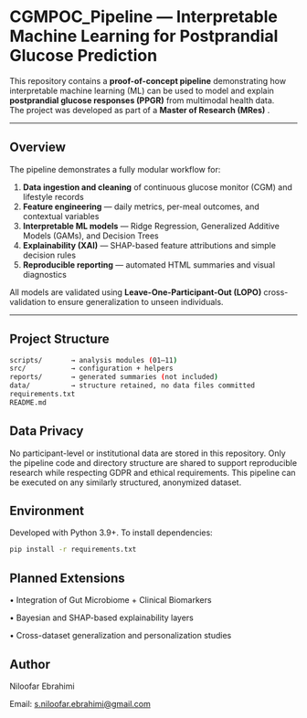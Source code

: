 # CGMPOC_Pipeline — Interpretable Machine Learning for Postprandial Glucose Prediction

This repository contains a **proof-of-concept pipeline** demonstrating how interpretable machine learning (ML) can be used to model and explain **postprandial glucose responses (PPGR)** from multimodal health data.  
The project was developed as part of a **Master of Research (MRes)** .

---

## Overview

The pipeline demonstrates a fully modular workflow for:

1. **Data ingestion and cleaning** of continuous glucose monitor (CGM) and lifestyle records  
2. **Feature engineering** — daily metrics, per-meal outcomes, and contextual variables  
3. **Interpretable ML models** — Ridge Regression, Generalized Additive Models (GAMs), and Decision Trees  
4. **Explainability (XAI)** — SHAP-based feature attributions and simple decision rules  
5. **Reproducible reporting** — automated HTML summaries and visual diagnostics  

All models are validated using **Leave-One-Participant-Out (LOPO)** cross-validation to ensure generalization to unseen individuals.

---

## Project Structure

```bash
scripts/       → analysis modules (01–11)
src/           → configuration + helpers
reports/       → generated summaries (not included)
data/          → structure retained, no data files committed
requirements.txt
README.md
```
## Data Privacy
No participant-level or institutional data are stored in this repository.
Only the pipeline code and directory structure are shared to support reproducible research while respecting GDPR and ethical requirements.
This pipeline can be executed on any similarly structured, anonymized dataset.

## Environment
Developed with Python 3.9+.
To install dependencies: 
```bash
pip install -r requirements.txt
```
## Planned Extensions
• Integration of Gut Microbiome + Clinical Biomarkers 

•	Bayesian and SHAP-based explainability layers

•	Cross-dataset generalization and personalization studies

## Author

Niloofar Ebrahimi

Email: s.niloofar.ebrahimi@gmail.com
